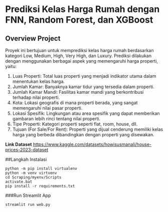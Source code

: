 # Prediksi Kelas Harga Rumah dengan FNN, Random Forest, dan XGBoost

## Overview Project 
Proyek ini bertujuan untuk memprediksi kelas harga rumah berdasarkan kategori Low, Medium, High, Very High, dan Luxury. Prediksi dilakukan dengan menggunakan berbagai aspek yang memengaruhi harga properti, yaitu:

1. Luas Properti: Total luas properti yang menjadi indikator utama dalam menentukan kelas harga.
2. Jumlah Kamar: Banyaknya kamar tidur yang tersedia dalam properti.
3. Jumlah Kamar Mandi: Fasilitas kamar mandi yang berkontribusi terhadap nilai properti.
4. Kota: Lokasi geografis di mana properti berada, yang sangat memengaruhi nilai pasar properti.
5. Lokasi Spesifik: Lingkungan atau area spesifik yang dapat memberikan gambaran lebih rinci tentang nilai properti.
6. Tipe Properti: Kategori properti seperti flat, room, house, dll.
7. Tujuan (For Sale/For Rent): Properti yang dijual cenderung memiliki kelas harga yang berbeda dibandingkan dengan properti yang disewakan.

**Link Dataset** 
https://www.kaggle.com/datasets/howisusmanali/house-prices-2023-dataset

##Langkah Instalasi
```
python -m pip install virtualenv
python -m venv virtvenv
cd Scraping/myenv/Scripts
activate.bat
pip install -r requirements.txt
```

###Run Streamlit App
```
streamlit run web.py
```
